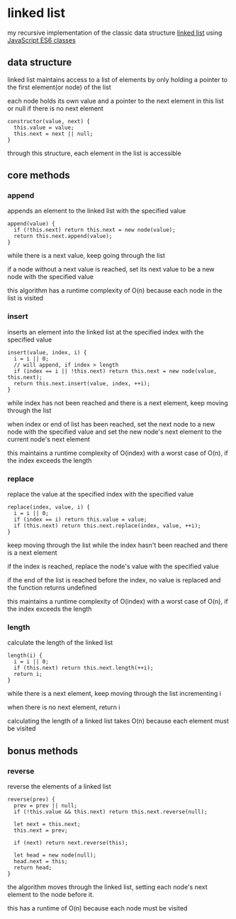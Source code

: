 # linked list
my recursive implementation of the classic data structure [linked list](https://en.wikipedia.org/wiki/Linked_list) using [JavaScript ES6 classes](https://developer.mozilla.org/en-US/docs/Web/JavaScript/Reference/Classes)</a>


## data structure
linked list maintains access to a list of elements by only holding a pointer to the first element(or node) of the list

each node holds its own value and a pointer to the next element in this list or null if there is no next element
```
constructor(value, next) {
  this.value = value;
  this.next = next || null;
}
```

through this structure, each element in the list is accessible

## core methods
### append
appends an element to the linked list with the specified value

```
append(value) {
  if (!this.next) return this.next = new node(value);
  return this.next.append(value);
}
```
while there is a next value, keep going through the list

if a node without a next value is reached, set its next value to be a new node with the specified value

this algorithm has a runtime complexity of O(n) because each node in the list is visited

### insert
inserts an element into the linked list at the specified index with the specified value

```
insert(value, index, i) {
  i = i || 0;
  // will append, if index > length
  if (index == i || !this.next) return this.next = new node(value, this.next);
  return this.next.insert(value, index, ++i);
}
```

while index has not been reached and there is a next element, keep moving through the list

when index or end of list has been reached, set the next node to a new node with the specified value and set the new node's next element to the current node's next element

this maintains a runtime complexity of O(index) with a worst case of O(n), if the index exceeds the length

### replace
replace the value at the specified index with the specified value

```
replace(index, value, i) {
  i = i || 0;
  if (index == i) return this.value = value;
  if (this.next) return this.next.replace(index, value, ++i);
}
```
keep moving through the list while the index hasn't been reached and there is a next element

if the index is reached, replace the node's value with the specified value

if the end of the list is reached before the index, no value is replaced and the function returns undefined

this maintains a runtime complexity of O(index) with a worst case of O(n), if the index exceeds the length

### length
calculate the length of the linked list
```
length(i) {
  i = i || 0;
  if (this.next) return this.next.length(++i);
  return i;
}
```
while there is a next element, keep moving through the list incrementing i

when there is no next element, return i

calculating the length of a linked list takes O(n) because each element must be visited

## bonus methods
### reverse
reverse the elements of a linked list

```
reverse(prev) {
  prev = prev || null;
  if (!this.value && this.next) return this.next.reverse(null);

  let next = this.next;
  this.next = prev;

  if (next) return next.reverse(this);

  let head = new node(null);
  head.next = this;
  return head;
}
```
the algorithm moves through the linked list, setting each node's next element to the node before it.

this has a runtime of O(n) because each node must be visited
